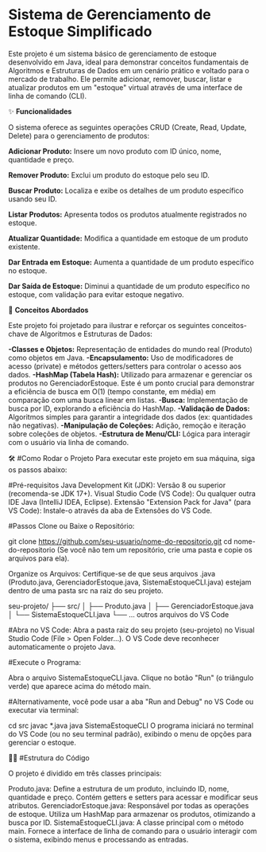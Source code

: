 # Sistema de Gerenciamento de Estoque Simplificado

Este projeto é um sistema básico de gerenciamento de estoque desenvolvido em Java, ideal para demonstrar conceitos fundamentais de Algoritmos e Estruturas de Dados em um cenário prático e voltado para o mercado de trabalho. Ele permite adicionar, remover, buscar, listar e atualizar produtos em um "estoque" virtual através de uma interface de linha de comando (CLI).

✨ **Funcionalidades**

O sistema oferece as seguintes operações CRUD (Create, Read, Update, Delete) para o gerenciamento de produtos:

**Adicionar Produto:** Insere um novo produto com ID único, nome, quantidade e preço.

**Remover Produto:** Exclui um produto do estoque pelo seu ID.

**Buscar Produto:** Localiza e exibe os detalhes de um produto específico usando seu ID.

**Listar Produtos:** Apresenta todos os produtos atualmente registrados no estoque.

**Atualizar Quantidade:** Modifica a quantidade em estoque de um produto existente.

**Dar Entrada em Estoque:** Aumenta a quantidade de um produto específico no estoque.

**Dar Saída de Estoque:** Diminui a quantidade de um produto específico no estoque, com validação para evitar estoque negativo.

🚀 **Conceitos Abordados**

Este projeto foi projetado para ilustrar e reforçar os seguintes conceitos-chave de Algoritmos e Estruturas de Dados:

**-Classes e Objetos:** Representação de entidades do mundo real (Produto) como objetos em Java.
**-Encapsulamento:** Uso de modificadores de acesso (private) e métodos getters/setters para controlar o acesso aos dados.
**-HashMap (Tabela Hash):** Utilizado para armazenar e gerenciar os produtos no GerenciadorEstoque. Este é um ponto crucial para demonstrar a eficiência de busca em O(1) (tempo constante, em média) em comparação com uma busca linear em listas.
**-Busca:** Implementação de busca por ID, explorando a eficiência do HashMap.
**-Validação de Dados:** Algoritmos simples para garantir a integridade dos dados (ex: quantidades não negativas).
**-Manipulação de Coleções:** Adição, remoção e iteração sobre coleções de objetos.
**-Estrutura de Menu/CLI:** Lógica para interagir com o usuário via linha de comando.

🛠️ #Como Rodar o Projeto
Para executar este projeto em sua máquina, siga os passos abaixo:

#Pré-requisitos
Java Development Kit (JDK): Versão 8 ou superior (recomenda-se JDK 17+).
Visual Studio Code (VS Code): Ou qualquer outra IDE Java (IntelliJ IDEA, Eclipse).
Extensão "Extension Pack for Java" (para VS Code): Instale-o através da aba de Extensões do VS Code.

#Passos
Clone ou Baixe o Repositório:

git clone https://github.com/seu-usuario/nome-do-repositorio.git
cd nome-do-repositorio
(Se você não tem um repositório, crie uma pasta e copie os arquivos para ela).

Organize os Arquivos:
Certifique-se de que seus arquivos .java (Produto.java, GerenciadorEstoque.java, SistemaEstoqueCLI.java) estejam dentro de uma pasta src na raiz do seu projeto.

seu-projeto/
├── src/
│   ├── Produto.java
│   ├── GerenciadorEstoque.java
│   └── SistemaEstoqueCLI.java
└── ... outros arquivos do VS Code

#Abra no VS Code:
Abra a pasta raiz do seu projeto (seu-projeto) no Visual Studio Code (File > Open Folder...). O VS Code deve reconhecer automaticamente o projeto Java.

#Execute o Programa:

Abra o arquivo SistemaEstoqueCLI.java.
Clique no botão "Run" (o triângulo verde) que aparece acima do método main.

#Alternativamente, você pode usar a aba "Run and Debug" no VS Code ou executar via terminal:

cd src
javac *.java
java SistemaEstoqueCLI
O programa iniciará no terminal do VS Code (ou no seu terminal padrão), exibindo o menu de opções para gerenciar o estoque.

🧑‍💻 #Estrutura do Código

O projeto é dividido em três classes principais:

Produto.java: Define a estrutura de um produto, incluindo ID, nome, quantidade e preço. Contém getters e setters para acessar e modificar seus atributos.
GerenciadorEstoque.java: Responsável por todas as operações de estoque. Utiliza um HashMap para armazenar os produtos, otimizando a busca por ID.
SistemaEstoqueCLI.java: A classe principal com o método main. Fornece a interface de linha de comando para o usuário interagir com o sistema, exibindo menus e processando as entradas.
